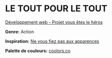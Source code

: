 # LE TOUT POUR LE TOUT
[Développement web - Projet vous êtes le héros](https://smnarnold.com/projets/vous-etes-le-heros)

**Genre:** Action

**Inspiration:** [Ne vous fiez pas aux apparences](https://www.renaud-bray.com/Livres_Produit.aspx?id=3441722&def=Ne+vous+fiez+pas+aux+apparences+%3A+3+ados%2C+2+braqueurs%2C+qui+en+ressortira+vivant+%3F%2CSHARPE%2C+TESS%2C9782897542986)

**Palette de couleurs:** [coolors.co](https://coolors.co/fe0202-cb0101-eadeda-bfb8ad-000000-171717)
